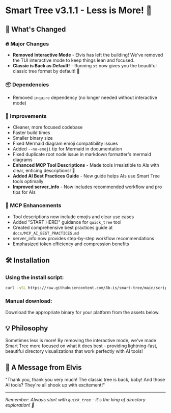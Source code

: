 # Smart Tree v3.1.1 - Less is More! 🎸

## 🎉 What's Changed

### 🔥 Major Changes
- **Removed Interactive Mode** - Elvis has left the building! We've removed the TUI interactive mode to keep things lean and focused.
- **Classic is Back as Default!** - Running `st` now gives you the beautiful classic tree format by default! 🌳

### 📦 Dependencies  
- Removed `inquire` dependency (no longer needed without interactive mode)

### 🚀 Improvements
- Cleaner, more focused codebase
- Faster build times  
- Smaller binary size
- Fixed Mermaid diagram emoji compatibility issues
- Added `--no-emoji` tip for Mermaid in documentation
- Fixed duplicate root node issue in markdown formatter's mermaid diagrams
- **Enhanced MCP Tool Descriptions** - Made tools irresistible to AIs with clear, enticing descriptions! 🤖
- **Added AI Best Practices Guide** - New guide helps AIs use Smart Tree tools optimally
- **Improved server_info** - Now includes recommended workflow and pro tips for AIs

### 🤖 MCP Enhancements
- Tool descriptions now include emojis and clear use cases
- Added "START HERE!" guidance for `quick_tree` tool
- Created comprehensive best practices guide at `docs/MCP_AI_BEST_PRACTICES.md`
- server_info now provides step-by-step workflow recommendations
- Emphasized token efficiency and compression benefits

## 🛠️ Installation

### Using the install script:
```bash
curl -sSL https://raw.githubusercontent.com/8b-is/smart-tree/main/scripts/install.sh | bash
```

### Manual download:
Download the appropriate binary for your platform from the assets below.

## 💡 Philosophy
Sometimes less is more! By removing the interactive mode, we've made Smart Tree more focused on what it does best - providing lightning-fast, beautiful directory visualizations that work perfectly with AI tools!

## 🎸 A Message from Elvis
"Thank you, thank you very much! The classic tree is back, baby! And those AI tools? They're all shook up with excitement!" 

---

*Remember: Always start with `quick_tree` - it's the king of directory exploration! 👑* 